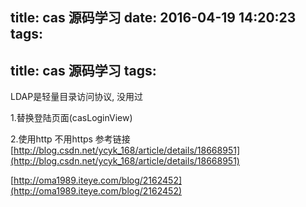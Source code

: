 title: cas 源码学习
date: 2016-04-19 14:20:23
tags:
---
title: cas 源码学习
tags:
---

LDAP是轻量目录访问协议, 没用过

1.替换登陆页面(casLoginView)

2.使用http 不用https
参考链接
[http://blog.csdn.net/ycyk_168/article/details/18668951](http://blog.csdn.net/ycyk_168/article/details/18668951)

[http://oma1989.iteye.com/blog/2162452](http://oma1989.iteye.com/blog/2162452)
